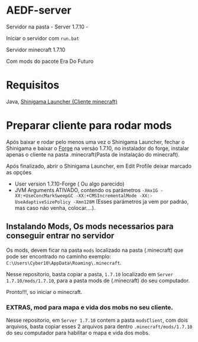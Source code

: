 # AEDF-server
Servidor na pasta - Server 1.7.10 -

Iniciar o servidor com `run.bat` 

Servidor minecraft 1.7.10

Com mods do pacote Era Do Futuro

# Requisitos
Java, [Shinigama Launcher (Cliente minecraft)](https://teamshiginima.com/update/)

# Preparar cliente para rodar mods

Após baixar e rodar pelo menos uma vez o Shinigama Launcher, fechar o Shinigama e baixar o [Forge](https://files.minecraftforge.net/maven/net/minecraftforge/forge/index_1.7.10.html) na versáo 1.7.10, no instalador do forge, instalar apenas o cliente na pasta .minecraft(Pasta de instalaçáo do minecraft).

Após finalizado, abrir o Shinigama Launcher, em Edit Profile
deixar marcado as opçóes 
- User version
1.7.10-Forge ( Ou algo parecido)
- JVM Arguments
ATIVADO, contendo os parámetros
`-Xmx1G -XX:+UseConcMarkSweepGC -XX:+CMSIncrementalMode -XX:-UseAdaptiveSizePolicy -Xmn128M`
(Esses parámetros ja vem por padráo, mas caso náo venha, colocar....).

## Instalando Mods, Os mods necessarios para conseguir entrar no servidor

Os mods, devem ficar na pasta `mods` localizado na pasta (.minecraft) que pode ser encontrado no caminho exemplo: `C:\Users\Cyber10\AppData\Roaming\.minecraft`.

Nesse repositorio, basta copiar a pasta, `1.7.10` localizado em `Server 1.7.10/mods/1.7.10`, para a pasta mods de (.minecraft) do seu computador.

Pronto!!!, so iniciar o minecraft.

### EXTRAS, mod para mapa e vida dos mobs no seu cliente.
Nesse repositorio, em `Server 1.7.10` contem a pasta `modsClient`, com dois arquivos, basta copiar esses 2 arquivos para dentro `.minecraft/mods/1.7.10` do seu computador para habilitar o mapa e vida dos mobs.
